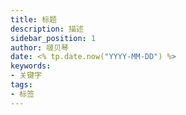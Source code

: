 ```yaml
---
title: 标题
description: 描述
sidebar_position: 1
author: 啵贝琴
date: <% tp.date.now("YYYY-MM-DD") %>
keywords:
- 关键字
tags: 
- 标签
---
```

